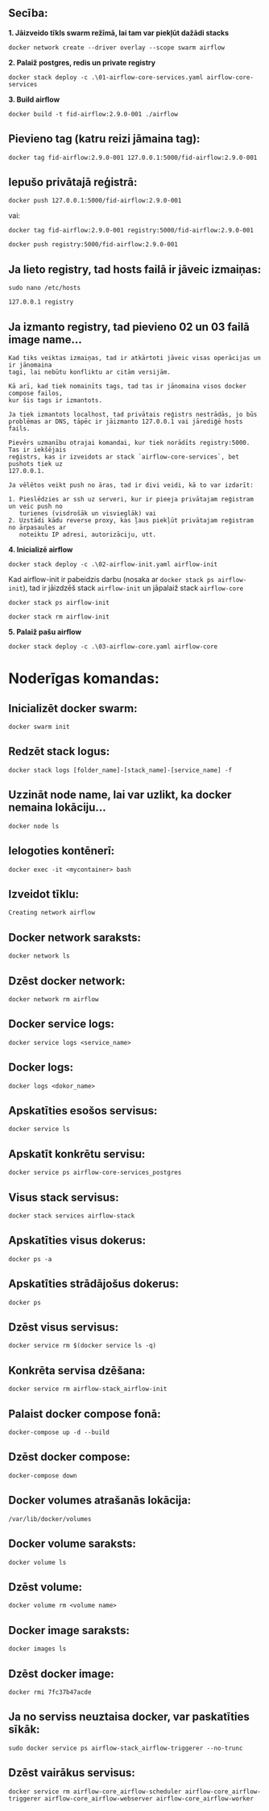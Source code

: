 ## Secība:
**1. Jāizveido tīkls swarm režīmā, lai tam var piekļūt dažādi stacks**
```
docker network create --driver overlay --scope swarm airflow
```
**2. Palaiž postgres, redis un private registry**
```
docker stack deploy -c .\01-airflow-core-services.yaml airflow-core-services
```
**3. Build airflow**
```
docker build -t fid-airflow:2.9.0-001 ./airflow
```
## Pievieno tag (katru reizi jāmaina tag):
```
docker tag fid-airflow:2.9.0-001 127.0.0.1:5000/fid-airflow:2.9.0-001
```
## Iepušo privātajā reģistrā:
```
docker push 127.0.0.1:5000/fid-airflow:2.9.0-001
```
vai:
```
docker tag fid-airflow:2.9.0-001 registry:5000/fid-airflow:2.9.0-001
```
```
docker push registry:5000/fid-airflow:2.9.0-001
```
## Ja lieto registry, tad hosts failā ir jāveic izmaiņas:
```
sudo nano /etc/hosts
```
```
127.0.0.1 registry
```
## Ja izmanto registry, tad pievieno 02 un 03 failā image name...
```
Kad tiks veiktas izmaiņas, tad ir atkārtoti jāveic visas operācijas un ir jānomaina
tagi, lai nebūtu konfliktu ar citām versijām.

Kā arī, kad tiek nomainīts tags, tad tas ir jānomaina visos docker compose failos,
kur šis tags ir izmantots.

Ja tiek izmantots localhost, tad privātais reģistrs nestrādās, jo būs
problēmas ar DNS, tāpēc ir jāizmanto 127.0.0.1 vai jārediģē hosts fails.

Pievērs uzmanību otrajai komandai, kur tiek norādīts registry:5000. Tas ir iekšējais
reģistrs, kas ir izveidots ar stack `airflow-core-services`, bet pushots tiek uz
127.0.0.1.

Ja vēlētos veikt push no āras, tad ir divi veidi, kā to var izdarīt:

1. Pieslēdzies ar ssh uz serveri, kur ir pieeja privātajam reģistram un veic push no
   turienes (visdrošāk un visvieglāk) vai
2. Uzstādi kādu reverse proxy, kas ļaus piekļūt privātajam reģistram no ārpasaules ar
   noteiktu IP adresi, autorizāciju, utt.
```
**4. Inicializē airflow**
```
docker stack deploy -c .\02-airflow-init.yaml airflow-init
```
Kad airflow-init ir pabeidzis darbu (nosaka ar `docker stack ps airflow-init`), tad ir jāizdzēš stack `airflow-init` un jāpalaiž stack `airflow-core`

```
docker stack ps airflow-init
```
```
docker stack rm airflow-init
```
**5. Palaiž pašu airflow**
```
docker stack deploy -c .\03-airflow-core.yaml airflow-core
```

# Noderīgas komandas:
## Inicializēt docker swarm:
```
docker swarm init
```
## Redzēt stack logus:
```
docker stack logs [folder_name]-[stack_name]-[service_name] -f
```
## Uzzināt node name, lai var uzlikt, ka docker nemaina lokāciju...
```
docker node ls
```
## Ielogoties kontēnerī:
```
docker exec -it <mycontainer> bash
```
## Izveidot tīklu:
```
Creating network airflow
```
## Docker network saraksts:
```
docker network ls
```
## Dzēst docker network:
```
docker network rm airflow
```
## Docker service logs:
```
docker service logs <service_name>
```
## Docker logs:
```
docker logs <dokor_name>
```
## Apskatīties esošos servisus:
```
docker service ls
```
## Apskatīt konkrētu servisu:
```
docker service ps airflow-core-services_postgres
```
## Visus stack servisus:
```
docker stack services airflow-stack
```
## Apskatīties visus dokerus:
```
docker ps -a
```
## Apskatīties strādājošus dokerus:
```
docker ps
```
## Dzēst visus servisus:
```
docker service rm $(docker service ls -q)
```
## Konkrēta servisa dzēšana:
```
docker service rm airflow-stack_airflow-init
```
## Palaist docker compose fonā:
```
docker-compose up -d --build
```
## Dzēst docker compose:
```
docker-compose down
```
## Docker volumes atrašanās lokācija:
```
/var/lib/docker/volumes
```
## Docker volume saraksts:
```
docker volume ls
```
## Dzēst volume:
```
docker volume rm <volume name>
```
## Docker image saraksts:
```
docker images ls
```
## Dzēst docker image:
```
docker rmi 7fc37b47acde
```
## Ja no serviss neuztaisa docker, var paskatīties sīkāk:
```
sudo docker service ps airflow-stack_airflow-triggerer --no-trunc
```
## Dzēst vairākus servisus:
```
docker service rm airflow-core_airflow-scheduler airflow-core_airflow-triggerer airflow-core_airflow-webserver airflow-core_airflow-worker
```